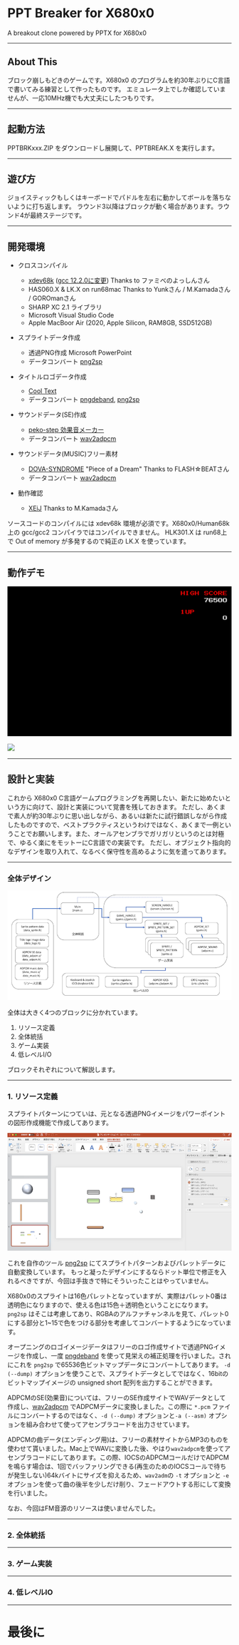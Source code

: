 # PPT Breaker for X680x0

A breakout clone powered by PPTX for X680x0

---

## About This

ブロック崩しもどきのゲームです。X680x0 のプログラムを約30年ぶりにC言語で書いてみる練習として作ったものです。
エミュレータ上でしか確認していませんが、一応10MHz機でも大丈夫にしたつもりです。

---

## 起動方法

PPTBRKxxx.ZIP をダウンロードし展開して、PPTBREAK.X を実行します。

---

## 遊び方

ジョイスティックもしくはキーボードでパドルを左右に動かしてボールを落ちないように打ち返します。
ラウンド3以降はブロックが動く場合があります。ラウンド4が最終ステージです。

---

## 開発環境

* クロスコンパイル
  * [xdev68k](https://github.com/yosshin4004/xdev68k/) ([gcc 12.2.0に変更](https://github.com/tantanGH/distribution/blob/main/INSTALL_xdev68k_M1Mac.md)) Thanks to ファミべのよっしんさん
  * HAS060.X & LK.X on run68mac Thanks to Yunkさん / M.Kamadaさん / GOROmanさん
  * SHARP XC 2.1 ライブラリ
  * Microsoft Visual Studio Code
  * Apple MacBoor Air (2020, Apple Silicon, RAM8GB, SSD512GB)

* スプライトデータ作成
  * 透過PNG作成 Microsoft PowerPoint
  * データコンバート [png2sp](https://github.com/tantanGH/png2sp/)

* タイトルロゴデータ作成
  * [Cool Text](https://ja.cooltext.com/)
  * データコンバート [pngdeband](https://github.com/tantanGH/pngdeband/), [png2sp](https://github.com/tantanGH/png2sp/)

* サウンドデータ(SE)作成
  * [peko-step 効果音メーカー](https://www.peko-step.com/tool/soundeffect/)
  * データコンバート [wav2adpcm](https://github.com/tantanGH/wav2adpcm/)

* サウンドデータ(MUSIC)フリー素材
  * [DOVA-SYNDROME](https://dova-s.jp/) "Piece of a Dream" Thanks to FLASH☆BEATさん
  * データコンバート [wav2adpcm](https://github.com/tantanGH/wav2adpcm/)

* 動作確認
  * [XEiJ](https://stdkmd.net/xeij/) Thanks to M.Kamadaさん

ソースコードのコンパイルには xdev68k 環境が必須です。X680x0/Human68k 上の gcc/gcc2 コンパイラではコンパイルできません。
HLK301.X は run68上で Out of memory が多発するので純正の LK.X を使っています。

---

## 動作デモ

![](images/15.gif)

![](images/16.gif)

---

## 設計と実装

これから X680x0 C言語ゲームプログラミングを再開したい、新たに始めたいという方に向けて、設計と実装について覚書を残しておきます。
ただし、あくまで素人が約30年ぶりに思い出しながら、あるいは新たに試行錯誤しながら作成したものですので、ベストプラクティスというわけではなく、あくまで一例ということでお願いします。また、オールアセンブラでガリガリというのとは対極で、ゆるく楽にをモットーにC言語での実装です。
ただし、オブジェクト指向的なデザインを取り入れて、なるべく保守性を高めるように気を遣ってあります。

---

### 全体デザイン

![](images/design1.png)

全体は大きく4つのブロックに分かれています。
1. リソース定義
2. 全体統括
3. ゲーム実装
4. 低レベルI/O

ブロックそれぞれについて解説します。

---

### 1. リソース定義

スプライトパターンにつていは、元となる透過PNGイメージをパワーポイントの図形作成機能で作成してあります。

<img src='images/demo3.png' width='600px'/>

これを自作のツール [png2sp](https://github.com/tantanGH/png2sp/) にてスプライトパターンおよびパレットデータに自動変換しています。
もっと凝ったデザインにするならドット単位で修正を入れるべきですが、今回は手抜きで特にそういったことはやっていません。

X680x0のスプライトは16色パレットとなっていますが、実際はパレット0番は透明色になりますので、使える色は15色＋透明色ということになります。
`png2sp` はそこは考慮してあり、RGBAのアルファチャンネルを見て、パレット0にする部分と1~15で色をつける部分を考慮してコンバートするようになっています。

オープニングのロゴイメージデータはフリーのロゴ作成サイトで透過PNGイメージを作成し、一度 [pngdeband](https://github.com/tantanGH/pngdeband/) を使って見栄えの補正処理を行いました。されにこれを `png2sp` で65536色ビットマップデータにコンバートしてあります。
`-d (--dump)` オプションを使うことで、スプライトデータとしてではなく、16bitのビットマップイメージの unsigned short 配列を出力することができます。

ADPCMのSE(効果音)については、フリーのSE作成サイトでWAVデータとして作成し、[wav2adpcm](https://github.com/tantanGH/wav2adpcm/) でADPCMデータに変換しました。この際に `*.pcm` ファイルにコンバートするのではなく、`-d (--dump)` オプションと`-a (--asm)` オプションを組み合わせて使ってアセンブラコードを出力させています。

ADPCMの曲データ(エンディング用)は、フリーの素材サイトからMP3のものを使わせて貰いました。Mac上でWAVに変換した後、やはり`wav2adpcm`を使ってアセンブラコードにしてあります。この際、IOCSのADPCMコールだけでADPCMを鳴らす場合は、1回でバッファリングできる(再生のためのIOCSコールで待ちが発生しない)64kバイトにサイズを抑えるため、`wav2adm`の `-t` オプションと `-e` オプションを使って曲の後半を少しだけ削り、フェードアウトする形にして変換を行いました。

なお、今回はFM音源のリソースは使いませんでした。

---

### 2. 全体統括

---

### 3. ゲーム実装

---

### 4. 低レベルIO

---

# 最後に


